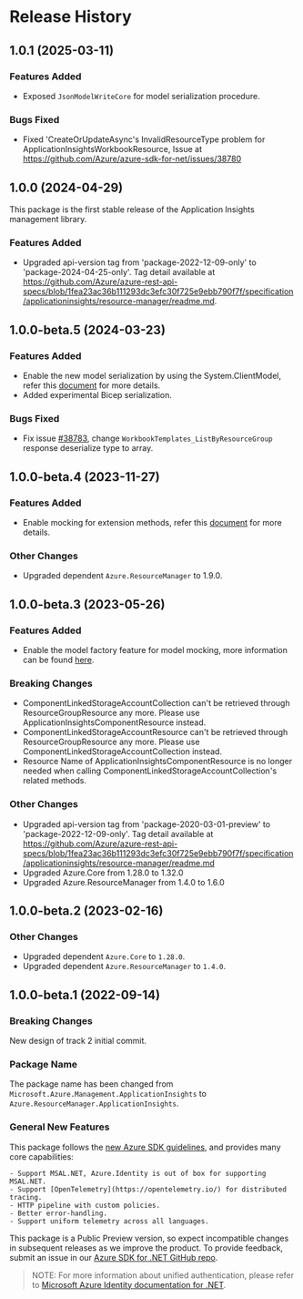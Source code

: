 # Release History

## 1.0.1 (2025-03-11)

### Features Added

- Exposed `JsonModelWriteCore` for model serialization procedure.

### Bugs Fixed

- Fixed 'CreateOrUpdateAsync's InvalidResourceType problem for ApplicationInsightsWorkbookResource, Issue at https://github.com/Azure/azure-sdk-for-net/issues/38780

## 1.0.0 (2024-04-29)

This package is the first stable release of the Application Insights management library.

### Features Added

- Upgraded api-version tag from 'package-2022-12-09-only' to 'package-2024-04-25-only'. Tag detail available at https://github.com/Azure/azure-rest-api-specs/blob/1fea23ac36b111293dc3efc30f725e9ebb790f7f/specification/applicationinsights/resource-manager/readme.md.

## 1.0.0-beta.5 (2024-03-23)

### Features Added

- Enable the new model serialization by using the System.ClientModel, refer this [document](https://aka.ms/azsdk/net/mrw) for more details.
- Added experimental Bicep serialization.

### Bugs Fixed

- Fix issue [#38783](https://github.com/Azure/azure-sdk-for-net/issues/38783), change `WorkbookTemplates_ListByResourceGroup` response deserialize type to array.

## 1.0.0-beta.4 (2023-11-27)

### Features Added

- Enable mocking for extension methods, refer this [document](https://aka.ms/azsdk/net/mocking) for more details.

### Other Changes

- Upgraded dependent `Azure.ResourceManager` to 1.9.0.

## 1.0.0-beta.3 (2023-05-26)

### Features Added

- Enable the model factory feature for model mocking, more information can be found [here](https://azure.github.io/azure-sdk/dotnet_introduction.html#dotnet-mocking-factory-builder).

### Breaking Changes

- ComponentLinkedStorageAccountCollection can't be retrieved through ResourceGroupResource any more. Please use ApplicationInsightsComponentResource instead.
- ComponentLinkedStorageAccountResource can't be retrieved through ResourceGroupResource any more. Please use ComponentLinkedStorageAccountCollection instead.
- Resource Name of ApplicationInsightsComponentResource is no longer needed when calling ComponentLinkedStorageAccountCollection's related methods.

### Other Changes

- Upgraded api-version tag from 'package-2020-03-01-preview' to 'package-2022-12-09-only'. Tag detail available at https://github.com/Azure/azure-rest-api-specs/blob/1fea23ac36b111293dc3efc30f725e9ebb790f7f/specification/applicationinsights/resource-manager/readme.md
- Upgraded Azure.Core from 1.28.0 to 1.32.0
- Upgraded Azure.ResourceManager from 1.4.0 to 1.6.0

## 1.0.0-beta.2 (2023-02-16)

### Other Changes

- Upgraded dependent `Azure.Core` to `1.28.0`.
- Upgraded dependent `Azure.ResourceManager` to `1.4.0`.

## 1.0.0-beta.1 (2022-09-14)

### Breaking Changes

New design of track 2 initial commit.

### Package Name

The package name has been changed from `Microsoft.Azure.Management.ApplicationInsights` to `Azure.ResourceManager.ApplicationInsights`.

### General New Features

This package follows the [new Azure SDK guidelines](https://azure.github.io/azure-sdk/general_introduction.html), and provides many core capabilities:

    - Support MSAL.NET, Azure.Identity is out of box for supporting MSAL.NET.
    - Support [OpenTelemetry](https://opentelemetry.io/) for distributed tracing.
    - HTTP pipeline with custom policies.
    - Better error-handling.
    - Support uniform telemetry across all languages.

This package is a Public Preview version, so expect incompatible changes in subsequent releases as we improve the product. To provide feedback, submit an issue in our [Azure SDK for .NET GitHub repo](https://github.com/Azure/azure-sdk-for-net/issues).

> NOTE: For more information about unified authentication, please refer to [Microsoft Azure Identity documentation for .NET](https://learn.microsoft.com/dotnet/api/overview/azure/identity-readme?view=azure-dotnet).
